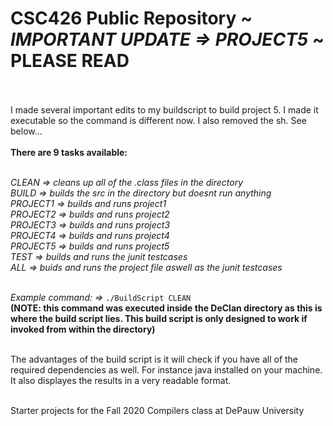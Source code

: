 # CSC426 Public Repository ~ ***IMPORTANT UPDATE => PROJECT5*** ~ PLEASE READ <br><br>
I made several important edits to my buildscript to build project 5. I made it executable so the command is different now. I also removed the sh. See below...<br><br>
**There are 9 tasks available:**<br><br>

*CLEAN => cleans up all of the .class files in the directory* <br>
*BUILD => builds the src in the directory but doesnt run anything*<br>
*PROJECT1 => builds and runs project1*<br>
*PROJECT2 => builds and runs project2*<br>
*PROJECT3 => builds and runs project3*<br>
*PROJECT4 => builds and runs project4*<br>
*PROJECT5 => builds and runs project5*<br>
*TEST => builds and runs the junit testcases*<br>
*ALL => buids and runs the project file aswell as the junit testcases*<br><br>

*Example command: =>* `./BuildScript CLEAN`<br>
**(NOTE: this command was executed inside the DeClan directory as this is where the build script lies. This build script is only designed to work if invoked from within the directory)**<br><br>

The advantages of the build script is it will check if you have all of the required dependencies as well. For instance java installed on your machine. It also displayes the results in a very readable format.<br><br>

Starter projects for the Fall 2020 Compilers class at DePauw University
